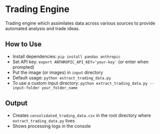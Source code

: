 # Trading Engine

Trading engine which assimilates data across various sources to provide automated analysis and trade ideas.

## How to Use

* Install dependencies: `pip install pandas anthropic`
* Set API key: `export ANTHROPIC_API_KEY='your-key'` (or enter when prompted)
* Put the image (or images) in `input` directory
* Default usage: `python extract_trading_data.py`
* To use a custom input directory: `python extract_trading_data.py --input-folder your_folder_name`

## Output

* Creates `consolidated_trading_data.csv` in the root directory where `extract_trading_data.py` lives
* Shows processing logs in the console
